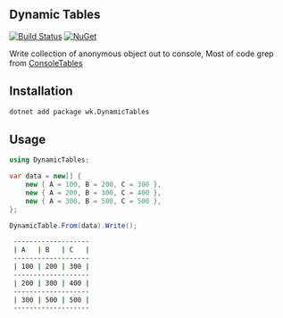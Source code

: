 ## Dynamic Tables

[![Build Status](https://dev.azure.com/wk-j/dynamic-tables/_apis/build/status/wk-j.dynamic-tables?branchName=master)](https://dev.azure.com/wk-j/dynamic-tables/_build/latest?definitionId=22&branchName=master)
[![NuGet](https://img.shields.io/nuget/v/wk.DynamicTables.svg)](https://www.nuget.org/packages/wk.DynamicTables)

Write collection of anonymous object out to console, Most of code grep from [ConsoleTables](https://github.com/khalidabuhakmeh/ConsoleTables)

## Installation

```bash
dotnet add package wk.DynamicTables
```

## Usage

```csharp
using DynamicTables;

var data = new[] {
    new { A = 100, B = 200, C = 300 },
    new { A = 200, B = 300, C = 400 },
    new { A = 300, B = 500, C = 500 },
};

DynamicTable.From(data).Write();
```

```bash
 -------------------
 | A   | B   | C   |
 -------------------
 | 100 | 200 | 300 |
 -------------------
 | 200 | 300 | 400 |
 -------------------
 | 300 | 500 | 500 |
 -------------------
 ```